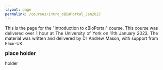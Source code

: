 ```yaml
---
layout: page
permalink: /courses/Intro_cBioPortal_Jan2023
---
```

<p align="justify">This is the page for the "Introduction to cBioPortal" course. This course was delivered over 1 hour at The University of York on 11th January 2023. The material was written and delivered by Dr Andrew Mason, with support from Elixir-UK.<br/></p>

<span style="font-size:1.2em;">**place holder**</span><br/>
<p align="justify">holder<br/>
